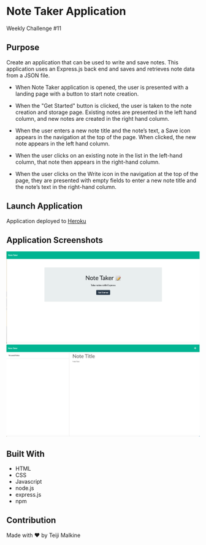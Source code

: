 # Note Taker Application
Weekly Challenge #11

## Purpose

Create an application that can be used to write and save notes. This application uses an Express.js back end and saves and retrieves note data from a JSON file.

- When Note Taker application is opened, the user is presented with a landing page with a button to start note creation.

- When the "Get Started" button is clicked, the user is taken to the note creation and storage page. Existing notes are presented in the left hand column, and new notes are created in the right hand column.

- When the user enters a new note title and the note’s text,  a Save icon appears in the navigation at the top of the page. When clicked, the new note appears in the left hand column.

- When the user clicks on an existing note in the list in the left-hand column, that note then appears in the right-hand column.

- When the user clicks on the Write icon in the navigation at the top of the page, they are presented with empty fields to enter a new note title and the note’s text in the right-hand column.

## Launch Application

Application deployed to [Heroku](https://ancient-beyond-83894.herokuapp.com/)

## Application Screenshots

![Getting Started](./Screen%20Shot%202022-05-14%20at%202.19.36%20AM.png)
![Getting Started](./Screen%20Shot%202022-05-14%20at%202.19.47%20AM.png)

## Built With

- HTML
- CSS
- Javascript
- node.js
- express.js
- npm

## Contribution
Made with ❤️ by Teiji Malkine








